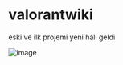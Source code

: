 # valorantwiki
eski ve ilk projemi yeni hali geldi

![image](https://user-images.githubusercontent.com/79800238/209046242-fb2ab5b9-1115-441b-8feb-80973d43b929.png)

